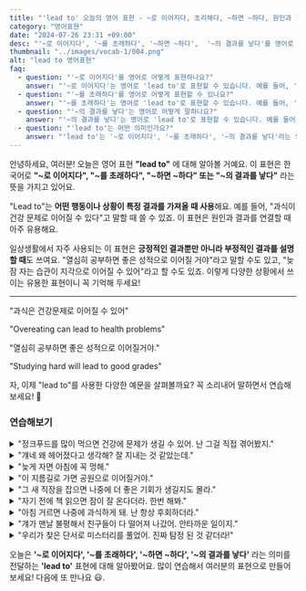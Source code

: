 ```yaml
---
title: "'lead to' 오늘의 영어 표현 - ~로 이어지다, 초리해다, ~하면 ~하다, 원인과 결과 표현"
category: "영어표현"
date: "2024-07-26 23:31 +09:00"
desc: "'~로 이어지다', '~를 초래하다', '~하면 ~하다',  '~의 결과를 낳다'를 영어로 어떻게 표현하면 좋을까요? '과식이 건강 문제로 이어질 수 있어', '이 지름길이 공원으로 이어질 거야' 등을 영어로 표현하는 법을 배워봅시다. 다양한 예문을 통해서 연습하고 본인의 표현으로 만들어 보세요."
thumbnail: "../images/vocab-1/004.png"
alt: "lead to 영어표현"
faq:
  - question: "'~로 이어지다'를 영어로 어떻게 표현하나요?"
    answer: "'~로 이어지다'는 영어로 'lead to'로 표현할 수 있습니다. 예를 들어, '과식이 건강 문제로 이어질 수 있어'는 'Overeating can lead to health problems'로 말할 수 있습니다."
  - question: "'~를 초래하다'를 영어로 어떻게 표현할 수 있나요?"
    answer: "'~를 초래하다'는 영어로 'lead to'로 표현할 수 있습니다. 예를 들어, '그의 실수가 큰 손실을 초래했다'는 'His mistake led to a big loss'로 표현할 수 있습니다."
  - question: "'~의 결과를 낳다'는 영어로 어떻게 말하나요?"
    answer: "'~의 결과를 낳다'는 영어로 'lead to'로 표현할 수 있습니다. 예를 들어, '그 정책이 좋은 결과를 낳았다'는 'The policy led to good results'로 말할 수 있습니다."
  - question: "'lead to'는 어떤 의미인가요?"
    answer: "'lead to'는 '~로 이어지다', '~를 초래하다', '~의 결과를 낳다'라는 의미를 가집니다. 어떤 행동이나 상황이 특정 결과를 가져올 때 사용합니다. 예를 들어, 'Lack of sleep can lead to health issues'는 '수면 부족은 건강 문제를 초래할 수 있다'는 뜻입니다."
---
```


안녕하세요, 여러분! 오늘은 영어 표현 **"lead to"** 에 대해 알아볼 거예요. 이 표현은 한국어로 **"~로 이어지다", "~를 초래하다", "~하면 ~하다" 또는 "~의 결과를 낳다"** 라는 뜻을 가지고 있어요.

"Lead to"는 **어떤 행동이나 상황이 특정 결과를 가져올 때 사용**해요. 예를 들어, "과식이 건강 문제로 이어질 수 있다"고 말할 때 쓸 수 있죠. 이 표현은 원인과 결과를 연결할 때 아주 유용해요.

일상생활에서 자주 사용되는 이 표현은 **긍정적인 결과뿐만 아니라 부정적인 결과를 설명할 때**도 쓰여요. "열심히 공부하면 좋은 성적으로 이어질 거야"라고 말할 수도 있고, "늦잠 자는 습관이 지각으로 이어질 수 있어"라고 할 수도 있죠. 이렇게 다양한 상황에서 쓰이는 유용한 표현이니 꼭 기억해 두세요!

---

"과식은 건강문제로 이어질 수 있어"

"Overeating can lead to health problems"

"열심히 공부하면 좋은 성적으로 이어질거야."

"Studying hard will lead to good grades"

자, 이제 "lead to"를 사용한 다양한 예문을 살펴볼까요? 꼭 소리내어 말하면서 연습해보세요! 🚀

### 연습해보기

<details>
<summary>"정크푸드를 많이 먹으면 건강에 문제가 생길 수 있어. 난 그걸 직접 겪어봤지."</summary>
<span>"Eating too much junk food can lead to health problems. I learned that the hard way."</span>
</details>

<details>
<summary>"걔네 왜 헤어졌다고 생각해? 잘 지내는 것 같았는데."</summary>
<span>"What do you think led to their breakup? They seemed so happy together."</span>
</details>

<details>
<summary>"늦게 자면 아침에 꼭 멍해."</summary>
<span>"Staying up late always leads to me feeling groggy in the morning."</span>
</details>

<details>
<summary>"이 지름길로 가면 공원으로 이어질거야."</summary>
<span>"This shortcut should lead to the park."</span>
</details>

<details>
<summary>"그 새 직장을 잡으면 나중에 더 좋은 기회가 생길지도 몰라."</summary>
<span>"Taking that new job might lead to better opportunities down the road."</span>
</details>

<details>
<summary>"자기 전에 책 읽으면 잠이 잘 온다더라. 한번 해봐."</summary>
<span>"Apparently, reading before bed often leads to better sleep. You should give it a try."</span>
</details>

<details>
<summary>"아침 거르면 나중에 과식하게 돼. 난 항상 후회하더라."</summary>
<span>"Skipping breakfast usually leads to overeating later in the day. I always regret it."</span>
</details>

<details>
<summary>"걔가 맨날 불평해서 친구들이 다 떨어져 나갔어. 안타까운 일이지."</summary>
<span>"Her constant complaining led to her losing friends. It's a shame, really."</span>
</details>

<details>
<summary>"우리가 찾은 단서로 미스터리를 풀었어. 진짜 탐정 된 것 같더라!"</summary>
<span>"The clues we found led to solving the mystery. We felt like real detectives!"</span>
</details>

오늘은 **'~로 이어지다', '~를 초래하다', '~하면 ~하다', '~의 결과를 낳다'** 라는 의미를 전달하는 **'lead to'** 표현에 대해 알아봤어요. 많이 연습해서 여러분의 표현으로 만들어 보세요! 다음에 또 만나요 😃.
